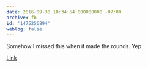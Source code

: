 ```yaml
---
date: 2016-09-30 10:34:54.000000000 -07:00
archive: fb
id: '1475256894'
weblog: false
---
```


Somehow I missed this when it made the rounds. Yep.

[Link](https://www.youtube.com/watch?v=kwecRMPa2BM)
